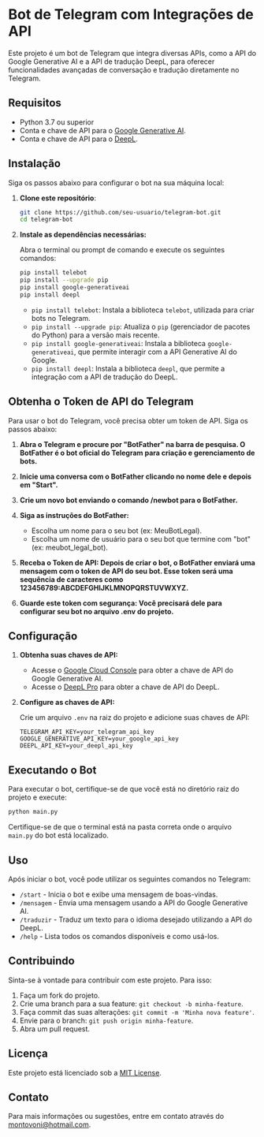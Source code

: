 
# Bot de Telegram com Integrações de API

Este projeto é um bot de Telegram que integra diversas APIs, como a API do Google Generative AI e a API de tradução DeepL, para oferecer funcionalidades avançadas de conversação e tradução diretamente no Telegram.

## Requisitos

- Python 3.7 ou superior
- Conta e chave de API para o [Google Generative AI](https://developers.google.com/).
- Conta e chave de API para o [DeepL](https://www.deepl.com/pro-api).

## Instalação

Siga os passos abaixo para configurar o bot na sua máquina local:

1. **Clone este repositório**:

   ```bash
   git clone https://github.com/seu-usuario/telegram-bot.git
   cd telegram-bot
   ```

2. **Instale as dependências necessárias:**

   Abra o terminal ou prompt de comando e execute os seguintes comandos:

   ```bash
   pip install telebot
   pip install --upgrade pip
   pip install google-generativeai
   pip install deepl
   ```

   - `pip install telebot`: Instala a biblioteca `telebot`, utilizada para criar bots no Telegram.
   - `pip install --upgrade pip`: Atualiza o `pip` (gerenciador de pacotes do Python) para a versão mais recente.
   - `pip install google-generativeai`: Instala a biblioteca `google-generativeai`, que permite interagir com a API Generative AI do Google.
   - `pip install deepl`: Instala a biblioteca `deepl`, que permite a integração com a API de tradução do DeepL.

## Obtenha o Token de API do Telegram

Para usar o bot do Telegram, você precisa obter um token de API. Siga os passos abaixo:

1. **Abra o Telegram e procure por "BotFather" na barra de pesquisa. O BotFather é o bot oficial do Telegram para criação e gerenciamento de bots.**

2. **Inicie uma conversa com o BotFather clicando no nome dele e depois em "Start".**

3. **Crie um novo bot enviando o comando /newbot para o BotFather.**

4. **Siga as instruções do BotFather:**

   - Escolha um nome para o seu bot (ex: MeuBotLegal).
   - Escolha um nome de usuário para o seu bot que termine com "bot" (ex: meubot_legal_bot).
     
5. **Receba o Token de API: Depois de criar o bot, o BotFather enviará uma mensagem com o token de API do seu bot. Esse token será uma sequência de caracteres como 123456789:ABCDEFGHIJKLMNOPQRSTUVWXYZ.**

5. **Guarde este token com segurança: Você precisará dele para configurar seu bot no arquivo .env do projeto.**

## Configuração

1. **Obtenha suas chaves de API:**

   - Acesse o [Google Cloud Console](https://console.cloud.google.com/) para obter a chave de API do Google Generative AI.
   - Acesse o [DeepL Pro](https://www.deepl.com/pro-api) para obter a chave de API do DeepL.

2. **Configure as chaves de API:**

   Crie um arquivo `.env` na raiz do projeto e adicione suas chaves de API:

   ```plaintext
   TELEGRAM_API_KEY=your_telegram_api_key
   GOOGLE_GENERATIVE_API_KEY=your_google_api_key
   DEEPL_API_KEY=your_deepl_api_key
   ```

## Executando o Bot

Para executar o bot, certifique-se de que você está no diretório raiz do projeto e execute:

```bash
python main.py
```

Certifique-se de que o terminal está na pasta correta onde o arquivo `main.py` do bot está localizado.

## Uso

Após iniciar o bot, você pode utilizar os seguintes comandos no Telegram:

- `/start` - Inicia o bot e exibe uma mensagem de boas-vindas.
- `/mensagem` - Envia uma mensagem usando a API do Google Generative AI.
- `/traduzir` - Traduz um texto para o idioma desejado utilizando a API do DeepL.
- `/help` - Lista todos os comandos disponíveis e como usá-los.

## Contribuindo

Sinta-se à vontade para contribuir com este projeto. Para isso:

1. Faça um fork do projeto.
2. Crie uma branch para a sua feature: `git checkout -b minha-feature`.
3. Faça commit das suas alterações: `git commit -m 'Minha nova feature'`.
4. Envie para o branch: `git push origin minha-feature`.
5. Abra um pull request.

## Licença

Este projeto está licenciado sob a [MIT License](LICENSE).

## Contato

Para mais informações ou sugestões, entre em contato através do [montovoni@hotmail.com](mailto:montovoni@hotmail.com).
